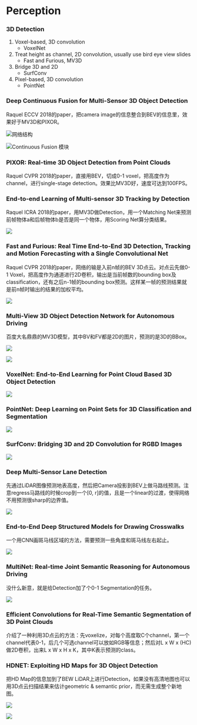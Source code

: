 # Perception

### 3D Detection

1. Voxel-based, 3D convolution
   * VoxelNet
2. Treat height as channel, 2D convolution, usually use bird eye view slides
   * Fast and Furious, MV3D
3. Bridge 3D and 2D
   * SurfConv
4. Pixel-based, 3D convolution
   * PointNet

### Deep Continuous Fusion for Multi-Sensor 3D Object Detection <a id="deep-continuous-fusion-for-multi-sensor-3d-object-detection"></a>

Raquel ECCV 2018的paper，把camera image的信息整合到BEV的信息里，效果好于MV3D和PIXOR。

![&#x7F51;&#x7EDC;&#x7ED3;&#x6784;](../.gitbook/assets3/image%20%289%29.png)

![Continuous Fusion &#x6A21;&#x5757;](../.gitbook/assets3/image%20%282%29.png)

### PIXOR: Real-time 3D Object Detection from Point Clouds <a id="pixor-real-time-3d-object-detection-from-point-clouds"></a>

Raquel CVPR 2018的paper，直接用BEV，切成0-1 voxel，把高度作为channel，进行single-stage detection。效果比MV3D好，速度可达到100FPS。‌

### End-to-end Learning of Multi-sensor 3D Tracking by Detection <a id="end-to-end-learning-of-multi-sensor-3d-tracking-by-detection"></a>

Raquel ICRA 2018的paper，用MV3D做Detection，用一个Matching Net来预测前帧物体a和后帧物体b是否是同一个物体，用Scoring Net算分类结果。

![](../.gitbook/assets3/image%20%2810%29.png)

### Fast and Furious: Real Time End-to-End 3D Detection, Tracking and Motion Forecasting with a Single Convolutional Net <a id="fast-and-furious-real-time-end-to-end-3d-detection-tracking-and-motion-forecasting-with-a-single-convolutional-net"></a>

Raquel CVPR 2018的paper，网络的输是入前n帧的BEV 3D点云。对点云先做0-1 Voxel，把高度作为通道进行2D卷积，输出是当前帧数的bounding box及classification，还有之后n-1帧的bounding box预测。这样某一帧的预测结果就是前n帧时输出的结果的加权平均。

![](../.gitbook/assets3/image%20%2815%29.png)

### Multi-View 3D Object Detection Network for Autonomous Driving <a id="multi-view-3d-object-detection-network-for-autonomous-driving"></a>

百度大名鼎鼎的MV3D模型，其中BV和FV都是2D的图片，预测的是3D的BBox。

![](../.gitbook/assets3/image%20%2816%29.png)

![](../.gitbook/assets3/image%20%285%29.png)

### VoxelNet: End-to-End Learning for Point Cloud Based 3D Object Detection <a id="voxelnet-end-to-end-learning-for-point-cloud-based-3d-object-detection"></a>

![](../.gitbook/assets3/image%20%286%29.png)

### PointNet: Deep Learning on Point Sets for 3D Classification and Segmentation <a id="pointnet-deep-learning-on-point-sets-for-3d-classification-and-segmentation"></a>

![](../.gitbook/assets3/image%20%283%29.png)

### SurfConv: Bridging 3D and 2D Convolution for RGBD Images‌ <a id="surfconv-bridging-3d-and-2d-convolution-for-rgbd-images"></a>

![](../.gitbook/assets3/image%20%281%29.png)

### Deep Multi-Sensor Lane Detection <a id="deep-multi-sensor-lane-detection"></a>

先通过LiDAR图像预测地表高度，然后把Camera投影到BEV上做马路线预测。注意regress马路线的时候crop到一个\[0, r\]的值，且是一个linear的过渡，使得网络不用预测很sharp的边界值。‌

![](../.gitbook/assets3/image%20%2817%29.png)

### End-to-End Deep Structured Models for Drawing Crosswalks <a id="end-to-end-deep-structured-models-for-drawing-crosswalks"></a>

一个用CNN画斑马线区域的方法，需要预测一些角度和斑马线左右起止。

![](../.gitbook/assets3/image%20%287%29.png)

### MultiNet: Real-time Joint Semantic Reasoning for Autonomous Driving <a id="multinet-real-time-joint-semantic-reasoning-for-autonomous-driving"></a>

没什么新意，就是给Detection加了个0-1 Segmentation的任务。

![](../.gitbook/assets3/image%20%284%29.png)

### Efficient Convolutions for Real-Time Semantic Segmentation of 3D Point Clouds <a id="efficient-convolutions-for-real-time-semantic-segmentation-of-3d-point-clouds"></a>

介绍了一种利用3D点云的方法：先voxelize，对每个高度取C个channel，第一个channel代表0-1，后几个可选channel可以放如RGB等信息；然后对L x W x \(HC\)做2D卷积，出来L x W x H x K，其中K表示预测的class。‌

### HDNET: Exploiting HD Maps for 3D Object Detection <a id="hdnet-exploiting-hd-maps-for-3d-object-detection"></a>

把HD Map的信息加到了BEW LiDAR上进行Detection，如果没有高清地图也可以用3D点云扫描结果来估计geometric & semantic prior，而无需生成整个新地图。

![](../.gitbook/assets3/image%20%2812%29.png)

![](../.gitbook/assets3/image%20%2813%29.png)

